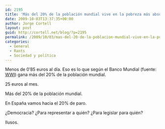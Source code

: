 ```yaml
---
id: 2195
title: 'Más del 20% de la población mundial vive en la pobreza más absoluta'
date: 2009-10-03T13:37:35+00:00
author: Jorge Cortell
layout: post
guid: http://cortell.net/blog/?p=2195
permalink: /2009/10/03/mas-del-20-de-la-poblacion-mundial-vive-en-la-pobreza-mas-absoluta/
categories:
  - General
  - Rants
  - Sociedad y polí­tica
---
```

Menos de 0&#8217;85 euros al día. Eso es lo que según el Banco Mundial (fuente: <a title="http://www.worldwatch.org/node/6269?emc=el&m=303587&l=7&v=1b4364f236" href="http://www.worldwatch.org/node/6269?emc=el&m=303587&l=7&v=1b4364f236" target="_blank">WWI</a>) gana más del 20% de la población mundial.

25 euros al mes.

Más del 20% de la población mundial.

En España vamos hacia el 20% de paro.

¿Democracia? ¿Para representar a quién? ¿Para legislar para quién?

Ilusos.